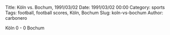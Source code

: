 Title: Köln vs. Bochum, 1991/03/02
Date: 1991/03/02 00:00
Category: sports
Tags: football, football scores, Köln, Bochum
Slug: koln-vs-bochum
Author: carbonero


Köln 0 - 0 Bochum
